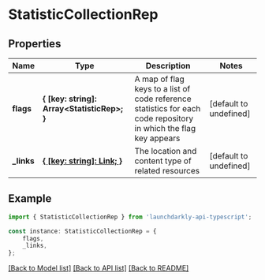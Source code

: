 # StatisticCollectionRep


## Properties

Name | Type | Description | Notes
------------ | ------------- | ------------- | -------------
**flags** | **{ [key: string]: Array&lt;StatisticRep&gt;; }** | A map of flag keys to a list of code reference statistics for each code repository in which the flag key appears | [default to undefined]
**_links** | [**{ [key: string]: Link; }**](Link.md) | The location and content type of related resources | [default to undefined]

## Example

```typescript
import { StatisticCollectionRep } from 'launchdarkly-api-typescript';

const instance: StatisticCollectionRep = {
    flags,
    _links,
};
```

[[Back to Model list]](../README.md#documentation-for-models) [[Back to API list]](../README.md#documentation-for-api-endpoints) [[Back to README]](../README.md)
